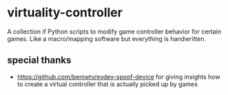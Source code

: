 # virtuality-controller

A collection if Python scripts to modify game controller behavior for certain games.
Like a macro/mapping software but everything is handwritten.

## special thanks

 - https://github.com/beniwtv/evdev-spoof-device for giving insights how to create a virtual controller that is actually
picked up by games
